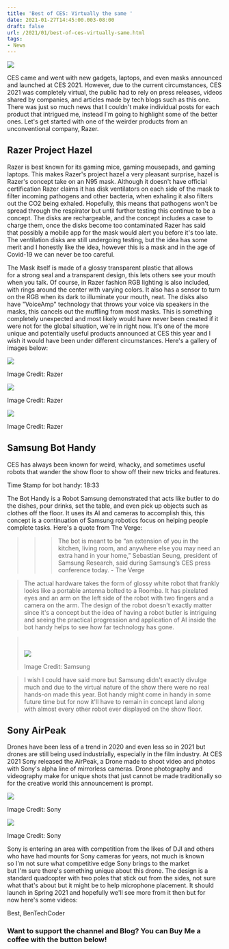 ```yaml
---
title: 'Best of CES: Virtually the same '
date: 2021-01-27T14:45:00.003-08:00
draft: false
url: /2021/01/best-of-ces-virtually-same.html
tags: 
- News
---
```


[![](https://1.bp.blogspot.com/-0dmZsZJ1SuI/YBCtOGO10lI/AAAAAAAAMuw/5MXa8cdjlh8jUebvN9cX0jdujLGC3yIEQCNcBGAsYHQ/s320/razer-project-hazel-100872974-orig.jpg)](https://1.bp.blogspot.com/-0dmZsZJ1SuI/YBCtOGO10lI/AAAAAAAAMuw/5MXa8cdjlh8jUebvN9cX0jdujLGC3yIEQCNcBGAsYHQ/s2048/razer-project-hazel-100872974-orig.jpg)

  

  

CES came and went with new gadgets, laptops, and even masks announced and launched at CES 2021. However, due to the current circumstances, CES 2021 was completely virtual, the public had to rely on press releases, videos shared by companies, and articles made by tech blogs such as this one. There was just so much news that I couldn't make individual posts for each product that intrigued me, instead I'm going to highlight some of the better ones. Let's get started with one of the weirder products from an unconventional company, Razer. 

  

Razer Project Hazel  
---------------------

Razer is best known for its gaming mice, gaming mousepads, and gaming laptops. This makes Razer's project hazel a very pleasant surprise, hazel is Razer's concept take on an N95 mask. Although it doesn't have official certification Razer claims it has disk ventilators on each side of the mask to filter incoming pathogens and other bacteria, when exhaling it also filters out the CO2 being exhaled. Hopefully, this means that pathogens won't be spread through the respirator but until further testing this continue to be a concept. The disks are rechargeable, and the concept includes a case to charge them, once the disks become too contaminated Razer has said that possibly a mobile app for the mask would alert you before it's too late. The ventilation disks are still undergoing testing, but the idea has some merit and I honestly like the idea, however this is a mask and in the age of Covid-19 we can never be too careful. 

The Mask itself is made of a glossy transparent plastic that allows for a strong seal and a transparent design, this lets others see your mouth when you talk. Of course, in Razer fashion RGB lighting is also included, with rings around the center with varying colors. It also has a sensor to turn on the RGB when its dark to illuminate your mouth, neat. The disks also have "VoiceAmp" technology that throws your voice via speakers in the masks, this cancels out the muffling from most masks. This is something completely unexpected and most likely would have never been created if it were not for the global situation, we're in right now. It's one of the more unique and potentially useful products announced at CES this year and I wish it would have been under different circumstances. Here's a gallery of images below:

  

[![](https://lh3.googleusercontent.com/-D4MfVBK5iFc/YBGxo4-wyFI/AAAAAAAAMvM/Fhy4gG9dP1UNW7WRE6zXIR-FxdN4OG6TQCNcBGAsYHQ/image.png)](https://lh3.googleusercontent.com/-D4MfVBK5iFc/YBGxo4-wyFI/AAAAAAAAMvM/Fhy4gG9dP1UNW7WRE6zXIR-FxdN4OG6TQCNcBGAsYHQ/image.png)

Image Credit: Razer 

[![](https://lh3.googleusercontent.com/-abXX9vmZX9M/YBGx4rjK2II/AAAAAAAAMvU/GtKZVthY9RUlA6PjnW_mFvBbcYK17Cn6QCNcBGAsYHQ/w640-h398/image.png)](https://lh3.googleusercontent.com/-abXX9vmZX9M/YBGx4rjK2II/AAAAAAAAMvU/GtKZVthY9RUlA6PjnW_mFvBbcYK17Cn6QCNcBGAsYHQ/image.png)

Image Credit: Razer

[![](https://lh3.googleusercontent.com/-PvEYjs5iF_c/YBGxhBvYorI/AAAAAAAAMvI/k7MJP_ihKbUTCD7WQb1Hu8K2caK0YqqXACNcBGAsYHQ/w640-h398/image.png)](https://lh3.googleusercontent.com/-PvEYjs5iF_c/YBGxhBvYorI/AAAAAAAAMvI/k7MJP_ihKbUTCD7WQb1Hu8K2caK0YqqXACNcBGAsYHQ/image.png)

Image Credit: Razer  
  

Samsung Bot Handy 
------------------

  

CES has always been known for weird, whacky, and sometimes useful robots that wander the show floor to show off their new tricks and features. 

  

Time Stamp for bot handy: 18:33

  

The Bot Handy is a Robot Samsung demonstrated that acts like butler to do the dishes, pour drinks, set the table, and even pick up objects such as clothes off the floor. It uses its AI and cameras to accomplish this, this concept is a continuation of Samsung robotics focus on helping people complete tasks. Here's a quote from The Verge:

  

> > > The bot is meant to be “an extension of you in the kitchen, living room, and anywhere else you may need an extra hand in your home,” Sebastian Seung, president of Samsung Research, said during Samsung’s CES press conference today. - The Verge

> The actual hardware takes the form of glossy white robot that frankly looks like a portable antenna bolted to a Roomba. It has pixelated eyes and an arm on the left side of the robot with two fingers and a camera on the arm. The design of the robot doesn't exactly matter since it's a concept but the idea of having a robot butler is intriguing and seeing the practical progression and application of AI inside the bot handy helps to see how far technology has gone.

>  
> 
> [![](https://lh3.googleusercontent.com/-PJ3qX_8bQqc/YBHIJkMIlnI/AAAAAAAAMvo/j2xj9L1oj3QwpKfAvJBNTUcLYb97QlbTACNcBGAsYHQ/w640-h360/image.png)](https://lh3.googleusercontent.com/-PJ3qX_8bQqc/YBHIJkMIlnI/AAAAAAAAMvo/j2xj9L1oj3QwpKfAvJBNTUcLYb97QlbTACNcBGAsYHQ/image.png)
> 
> Image Credit: Samsung 
> 
>   

> I wish I could have said more but Samsung didn't exactly divulge much and due to the virtual nature of the show there were no real hands-on made this year. Bot handy might come in handy in some future time but for now it'll have to remain in concept land along with almost every other robot ever displayed on the show floor. 

  

  

Sony AirPeak 
-------------

Drones have been less of a trend in 2020 and even less so in 2021 but drones are still being used industrially, especially in the film industry. At CES 2021 Sony released the AirPeak, a Drone made to shoot video and photos with Sony's alpha line of mirrorless cameras. Drone photography and videography make for unique shots that just cannot be made traditionally so for the creative world this announcement is prompt. 

[![](https://lh3.googleusercontent.com/-OtEbBGMfAc0/YBHrHEjafUI/AAAAAAAAMv0/_TX7RT7aNj0e2tH3xwe7IdZFgUjYjxgxgCNcBGAsYHQ/image.png)](https://lh3.googleusercontent.com/-OtEbBGMfAc0/YBHrHEjafUI/AAAAAAAAMv0/_TX7RT7aNj0e2tH3xwe7IdZFgUjYjxgxgCNcBGAsYHQ/image.png)

Image Credit: Sony

[![](https://lh3.googleusercontent.com/-GZd1MGfGZ9E/YBHrJfAz3RI/AAAAAAAAMv4/a3bQEQLjBSwzQGHZdkbml9Yle3DvqqTHgCNcBGAsYHQ/w640-h356/image.png)](https://lh3.googleusercontent.com/-GZd1MGfGZ9E/YBHrJfAz3RI/AAAAAAAAMv4/a3bQEQLjBSwzQGHZdkbml9Yle3DvqqTHgCNcBGAsYHQ/image.png)

Image Credit: Sony

  

Sony is entering an area with competition from the likes of DJI and others who have had mounts for Sony cameras for years, not much is known so I'm not sure what competitive edge Sony brings to the market but I'm sure there's something unique about this drone. The design is a standard quadcopter with two poles that stick out from the sides, not sure what that's about but it might be to help microphone placement. It should launch in Spring 2021 and hopefully we'll see more from it then but for now here's some videos:

  

  

  

  

  

Best, BenTechCoder

  

### Want to support the channel and Blog? You can Buy Me a coffee with the button below!